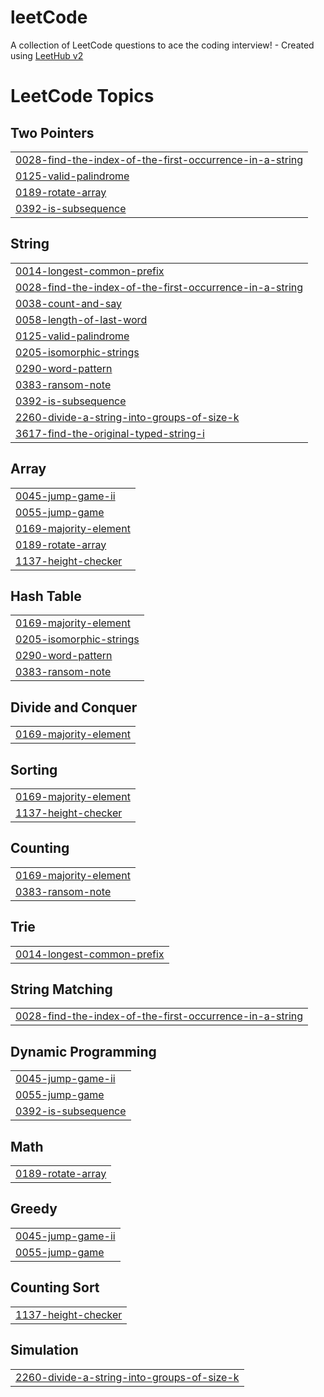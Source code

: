 # leetCode
A collection of LeetCode questions to ace the coding interview! - Created using [LeetHub v2](https://github.com/arunbhardwaj/LeetHub-2.0)

<!---LeetCode Topics Start-->
# LeetCode Topics
## Two Pointers
|  |
| ------- |
| [0028-find-the-index-of-the-first-occurrence-in-a-string](https://github.com/micif/leetCode/tree/master/0028-find-the-index-of-the-first-occurrence-in-a-string) |
| [0125-valid-palindrome](https://github.com/micif/leetCode/tree/master/0125-valid-palindrome) |
| [0189-rotate-array](https://github.com/micif/leetCode/tree/master/0189-rotate-array) |
| [0392-is-subsequence](https://github.com/micif/leetCode/tree/master/0392-is-subsequence) |
## String
|  |
| ------- |
| [0014-longest-common-prefix](https://github.com/micif/leetCode/tree/master/0014-longest-common-prefix) |
| [0028-find-the-index-of-the-first-occurrence-in-a-string](https://github.com/micif/leetCode/tree/master/0028-find-the-index-of-the-first-occurrence-in-a-string) |
| [0038-count-and-say](https://github.com/micif/leetCode/tree/master/0038-count-and-say) |
| [0058-length-of-last-word](https://github.com/micif/leetCode/tree/master/0058-length-of-last-word) |
| [0125-valid-palindrome](https://github.com/micif/leetCode/tree/master/0125-valid-palindrome) |
| [0205-isomorphic-strings](https://github.com/micif/leetCode/tree/master/0205-isomorphic-strings) |
| [0290-word-pattern](https://github.com/micif/leetCode/tree/master/0290-word-pattern) |
| [0383-ransom-note](https://github.com/micif/leetCode/tree/master/0383-ransom-note) |
| [0392-is-subsequence](https://github.com/micif/leetCode/tree/master/0392-is-subsequence) |
| [2260-divide-a-string-into-groups-of-size-k](https://github.com/micif/leetCode/tree/master/2260-divide-a-string-into-groups-of-size-k) |
| [3617-find-the-original-typed-string-i](https://github.com/micif/leetCode/tree/master/3617-find-the-original-typed-string-i) |
## Array
|  |
| ------- |
| [0045-jump-game-ii](https://github.com/micif/leetCode/tree/master/0045-jump-game-ii) |
| [0055-jump-game](https://github.com/micif/leetCode/tree/master/0055-jump-game) |
| [0169-majority-element](https://github.com/micif/leetCode/tree/master/0169-majority-element) |
| [0189-rotate-array](https://github.com/micif/leetCode/tree/master/0189-rotate-array) |
| [1137-height-checker](https://github.com/micif/leetCode/tree/master/1137-height-checker) |
## Hash Table
|  |
| ------- |
| [0169-majority-element](https://github.com/micif/leetCode/tree/master/0169-majority-element) |
| [0205-isomorphic-strings](https://github.com/micif/leetCode/tree/master/0205-isomorphic-strings) |
| [0290-word-pattern](https://github.com/micif/leetCode/tree/master/0290-word-pattern) |
| [0383-ransom-note](https://github.com/micif/leetCode/tree/master/0383-ransom-note) |
## Divide and Conquer
|  |
| ------- |
| [0169-majority-element](https://github.com/micif/leetCode/tree/master/0169-majority-element) |
## Sorting
|  |
| ------- |
| [0169-majority-element](https://github.com/micif/leetCode/tree/master/0169-majority-element) |
| [1137-height-checker](https://github.com/micif/leetCode/tree/master/1137-height-checker) |
## Counting
|  |
| ------- |
| [0169-majority-element](https://github.com/micif/leetCode/tree/master/0169-majority-element) |
| [0383-ransom-note](https://github.com/micif/leetCode/tree/master/0383-ransom-note) |
## Trie
|  |
| ------- |
| [0014-longest-common-prefix](https://github.com/micif/leetCode/tree/master/0014-longest-common-prefix) |
## String Matching
|  |
| ------- |
| [0028-find-the-index-of-the-first-occurrence-in-a-string](https://github.com/micif/leetCode/tree/master/0028-find-the-index-of-the-first-occurrence-in-a-string) |
## Dynamic Programming
|  |
| ------- |
| [0045-jump-game-ii](https://github.com/micif/leetCode/tree/master/0045-jump-game-ii) |
| [0055-jump-game](https://github.com/micif/leetCode/tree/master/0055-jump-game) |
| [0392-is-subsequence](https://github.com/micif/leetCode/tree/master/0392-is-subsequence) |
## Math
|  |
| ------- |
| [0189-rotate-array](https://github.com/micif/leetCode/tree/master/0189-rotate-array) |
## Greedy
|  |
| ------- |
| [0045-jump-game-ii](https://github.com/micif/leetCode/tree/master/0045-jump-game-ii) |
| [0055-jump-game](https://github.com/micif/leetCode/tree/master/0055-jump-game) |
## Counting Sort
|  |
| ------- |
| [1137-height-checker](https://github.com/micif/leetCode/tree/master/1137-height-checker) |
## Simulation
|  |
| ------- |
| [2260-divide-a-string-into-groups-of-size-k](https://github.com/micif/leetCode/tree/master/2260-divide-a-string-into-groups-of-size-k) |
<!---LeetCode Topics End-->